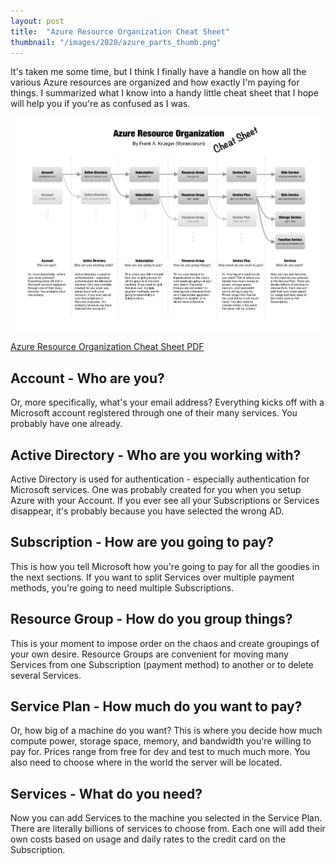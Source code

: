 ```yaml
---
layout: post
title:  "Azure Resource Organization Cheat Sheet"
thumbnail: "/images/2020/azure_parts_thumb.png"
---
```


It's taken me some time, but I think I finally
have a handle on how all the various Azure resources are
organized and how exactly I'm paying for things.
I summarized what I know into a handy little cheat sheet
that I hope will help you if you're as confused as I was.

<a href="/images/2020/azure_parts.png"><img src="/images/2020/azure_parts.png" alt="Appstat screenshot" /></a>

<a href="/images/2020/azure_parts.pdf">Azure Resource Organization Cheat Sheet PDF</a>

## Account - Who are you?

Or, more specifically, what's your email address? Everything kicks off with a Microsoft account registered through one of their many services. You probably have one already.

## Active Directory - Who are you working with?

Active Directory is used for authentication - especially authentication for Microsoft services. One was probably created for you when you setup Azure with your Account. If you ever see all your Subscriptions or Services disappear, it's probably because you have selected the wrong AD.

## Subscription - How are you going to pay?

This is how you tell Microsoft how you're going to pay for all the goodies in the next sections. If you want to split Services over multiple payment methods, you're going to need multiple Subscriptions.

## Resource Group - How do you group things?

This is your moment to impose order on the chaos and create groupings of your own desire. Resource Groups are convenient for moving many Services from one Subscription (payment method) to another or to delete several Services.

## Service Plan - How much do you want to pay?

Or, how big of a machine do you want? This is where you decide how much compute power, storage space, memory, and bandwidth you're willing to pay for. Prices range from free for dev and test to much much more. You also need to choose where in the world the server will be located.

## Services - What do you need?

Now you can add Services to the machine you selected in the Service Plan. There are literally billions of services to choose from. Each one will add their own costs based on usage and daily rates to the credit card on the Subscription.

